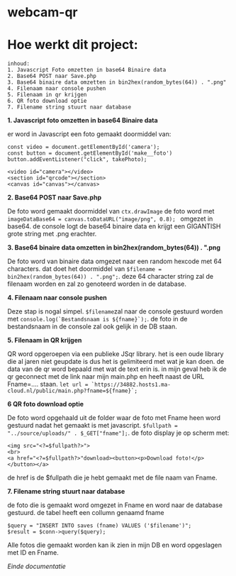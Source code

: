 # webcam-qr

# Hoe werkt dit project:

```
inhoud: 
1. Javascript Foto omzetten in base64 Binaire data
2. Base64 POST naar Save.php
3. Base64 binaire data omzetten in bin2hex(random_bytes(64)) . ".png"
4. Filenaam naar console pushen
5. Filenaam in qr krijgen
6. QR foto download optie
7. Filename string stuurt naar database
```

**1. Javascript foto omzetten in base64 Binaire data**

er word in Javascript een foto gemaakt doormiddel van: 
```
const video = document.getElementById('camera');
const button = document.getElementById('make__foto')
button.addEventListener("click", takePhoto);

<video id="camera"></video>
<section id="qrcode"></section>
<canvas id="canvas"></canvas>
 ```

**2. Base64 POST naar Save.php**

De foto word gemaakt doormiddel van ``` ctx.drawImage ```
de foto word met ```imageDataBase64 = canvas.toDataURL("image/png", 0.8); ``` omgezet in base64. de console logt de base64 binaire data en krijgt een GIGANTISH grote string met .png erachter.

**3. Base64  binaire data omzetten in bin2hex(random_bytes(64)) . ".png**

De foto word van binaire data omgezet naar een random hexcode met 64 characters. dat doet het doormiddel van ```$filename = bin2hex(random_bytes(64)) . ".png";```. deze 64 character string zal de filenaam worden en zal zo genoteerd worden in de database.

**4. Filenaam naar console pushen**

Deze stap is nogal simpel. ```$filename```zal naar de console gestuurd worden met ```console.log(`Bestandsnaam is ${fname}`);```. de foto in de bestandsnaam in de console zal ook gelijk in de DB staan.

**5. Filenaam in QR krijgen**

QR word opgeroepen via een publieke JSqr library. het is een oude library die al jaren niet geupdate is dus het is gelimiteerd met wat je kan doen. de data van de qr word bepaald met wat de text erin is. in mijn geval heb ik de qr geconnect met de link naar mijn main.php en heeft naast de URL Fname=.... staan. ```let url = `https://34882.hosts1.ma-cloud.nl/public/main.php?fname=${fname}`;```

**6 QR foto download optie**

De foto word opgehaald uit de folder waar de foto met Fname heen word gestuurd nadat het gemaakt is met javascript. ```$fullpath = "../source/uploads/" . $_GET["fname"];```. 
de foto display je op scherm met:
```
<img src="<?=$fullpath?>">
<br>
<a href="<?=$fullpath?>"download><button><p>Download foto!</p></button></a>
```
de href is de $fullpath die je hebt gemaakt met de file naam van Fname.

**7. Filename string stuurt naar database**

de foto die is gemaakt word omgezet in Fname en word naar de database gestuurd. 
de tabel heeft een collumn genaamd fname

```
$query = "INSERT INTO saves (fname) VALUES ('$filename')";
$result = $conn->query($query);
```
Alle fotos die gemaakt worden kan ik zien in mijn DB en word opgeslagen met ID en Fname.

*Einde documentatie*

